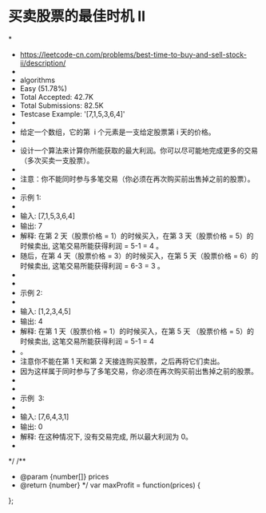 # 买卖股票的最佳时机 II

\*

- https://leetcode-cn.com/problems/best-time-to-buy-and-sell-stock-ii/description/
-
- algorithms
- Easy (51.78%)
- Total Accepted: 42.7K
- Total Submissions: 82.5K
- Testcase Example: '[7,1,5,3,6,4]'
-
- 给定一个数组，它的第  i 个元素是一支给定股票第 i 天的价格。
-
- 设计一个算法来计算你所能获取的最大利润。你可以尽可能地完成更多的交易（多次买卖一支股票）。
-
- 注意：你不能同时参与多笔交易（你必须在再次购买前出售掉之前的股票）。
-
- 示例 1:
-
- 输入: [7,1,5,3,6,4]
- 输出: 7
- 解释: 在第 2 天（股票价格 = 1）的时候买入，在第 3 天（股票价格 = 5）的时候卖出, 这笔交易所能获得利润 = 5-1 = 4 。
- 随后，在第 4 天（股票价格 = 3）的时候买入，在第 5 天（股票价格 = 6）的时候卖出, 这笔交易所能获得利润 = 6-3 = 3 。
-
-
- 示例 2:
-
- 输入: [1,2,3,4,5]
- 输出: 4
- 解释: 在第 1 天（股票价格 = 1）的时候买入，在第 5 天 （股票价格 = 5）的时候卖出, 这笔交易所能获得利润 = 5-1 = 4
- 。
- 注意你不能在第 1 天和第 2 天接连购买股票，之后再将它们卖出。
- 因为这样属于同时参与了多笔交易，你必须在再次购买前出售掉之前的股票。
-
-
- 示例  3:
-
- 输入: [7,6,4,3,1]
- 输出: 0
- 解释: 在这种情况下, 没有交易完成, 所以最大利润为 0。
-

\*/
/\*\*

- @param {number[]} prices
- @return {number}
  \*/
  var maxProfit = function(prices) {

};
